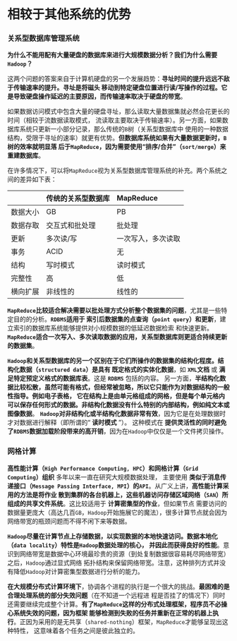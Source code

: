 相较于其他系统的优势
================================================================================
 ### 关系型数据库管理系统
 **为什么不能用配有大量硬盘的数据库来进行大规模数据分析？我们为什么需要`Hadoop`？**

 这两个问题的答案来自于计算机硬盘的另一个发展趋势：**寻址时间的提升远远不敌于传输速率的提升。寻址是将磁头
 移动到特定硬盘位置进行读/写操作的过程。它是导致硬盘操作延迟的主要原因，而传输速率取决于硬盘的带宽**。

 如果数据访问模式中包含大量的硬盘寻址，那么读取大量数据集就必然会花更长的时间（相较于流数据读取模式，
 流读取主要取决于传输速率）。另一方面，如果数据库系统只更新一小部分记录，那么传统的`B`树（关系型数据库中
 使用的一种数据结构，受限于寻址的速率）就更有优势。**但数据库系统如果有大量数据更新时，`B`树的效率就明显落
 后于`MapReduce`，因为需要使用“排序/合并”（`sort/merge`）来重建数据库**。

 在许多情况下，可以将`MapReduce`视为关系型数据库管理系统的补充。两个系统之间的差异如下表：

 | | 传统的关系型数据库 | MapReduce |
 |:--|:--------------|:----------|
 | 数据大小 | GB | PB |
 | 数据存取 | 交互式和批处理 | 批处理 |
 | 更新 | 多次读/写 | 一次写入，多次读取 |
 | 事务 | ACID | 无 |
 | 结构 | 写时模式 | 读时模式 |
 | 完整性 | 高 | 低 |
 | 横向扩展 | 非线性的 | 线性的 |

 **`MapReduce`比较适合解决需要以批处理方式分析整个数据集的问题**，尤其是一些特定目的的分析。**`RDBMS`适用于
 索引后数据集的点查询（`point query`）和更新**，建立索引的数据库系统能够提供对小规模数据的低延迟数据检索
 和快速更新。**`MapReduce`适合一次写入、多次读取数据的应用，关系型数据库则更适合持续更新的数据集**。

 **`Hadoop`和关系型数据库的另一个区别在于它们所操作的数据集的结构化程度。结构化数据（`structured data`）是具有
 既定格式的实体化数据**，如 **`XML`文档** 或 **满足特定预定义格式的数据库表**。这是 **`RDBMS`** 包括的内容。
 另一方面，**半结构化数据比较松散，虽然可能有格式，但经常被忽略，所以它只能作为对数据结构的一般性指导。例如电子表格，
 它在结构上是由单元格组成的网格，但是每个单元格内可以保存任何形式的数据。非结构化数据没有什么特别的内部结构，例如纯文本或图像数据**。
 **`Hadoop`对非结构化或半结构化数据非常有效**，因为它是在处理数据时才对数据进行解释（即所谓的“ **读时模式** ”）。
 这种模式在 **提供灵活性的同时避免了`RDBMS`数据加载阶段带来的高开销**，因为在`Hadoop`中仅仅是一个文件拷贝操作。

 ### 网格计算
 **高性能计算（`High Performance Computing, HPC`）和网格计算（`Grid Computing`）组织** 多年以来一直在研究大规模数据处理，
 主要使用 **类似于消息传递接口（`Message Passing Interface, MPI`）的`API`**。从广义上讲，**高性能计算采用的方法是将作业
 散到集群的各台机器上，这些机器访问存储区域网络（`SAN`）所组成的共享文件系统**。这比较适用于 **计算密集型的作业**，但如果节点
 需要访问的数据量更庞大（高达几百`GB`，`Hadoop`开始施展它的魔法），很多计算节点就会因为网络带宽的瓶颈问题而不得不闲下来等数据。

 **`Hadoop`尽量在计算节点上存储数据，以实现数据的本地快速访问。数据本地化（`data locality`）特性是`Hadoop`数据处理的核心，
 并因此而获得良好的性能**。意识到网络带宽是数据中心环境最珍贵的资源（到处复制数据很容易耗尽网络带宽）之后，`Hadoop`通过显式网络
 拓扑结构来保留网络带宽。注意，这种排列方式并没有降低`Hadoop`对计算密集型数据进行分析的能力。

 **在大规模分布式计算环境下**，协调各个进程的执行是一个很大的挑战。**最困难的是合理处理系统的部分失效问题**（在不知道一个远程进
 程是否挂了的情况下）同时还需要继续完成整个计算。**有了`MapReduce`这样的分布式处理框架，程序员不必操心系统失效的问题，因为框架
 能够检测到失败的任务并重新在正常的机器上执行**。正因为采用的是无共享（`shared-nothing`）框架，`MapReduce`才能够呈现出这种特性，
 这意味着各个任务之间是彼此独立的。
